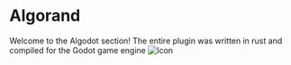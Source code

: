 # Algorand
Welcome to the Algodot section!
The entire plugin was written in rust and compiled for the Godot game engine
![Icon](res://addons/algodot/Documentation/Content/algorand_logo.png)